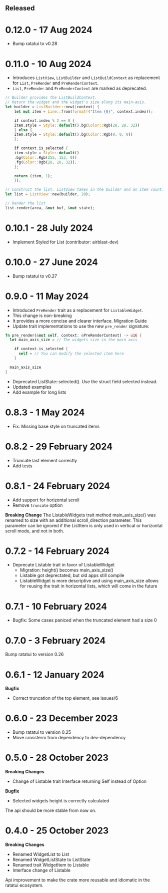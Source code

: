 Released
--------

0.12.0 - 17 Aug 2024
===================
- Bump ratatui to v0.28

0.11.0 - 10 Aug 2024
===================
- Introduces `ListView`, `ListBuilder` and `ListBuildContext` as replacement for `List`, `PreRender` and `PreRenderContext`.
- `List`, `PreRender` and `PreRenderContext` are marked as deprecated.
```rust
// Builder provides the ListBuildContext.
// Return the widget and the widget's size along its main-axis.
let builder = ListBuilder::new(|context| {
    let mut item = Line::from(format!("Item {0}", context.index));

    if context.index % 2 == 0 {
    item.style = Style::default().bg(Color::Rgb(28, 28, 32))
    } else {
    item.style = Style::default().bg(Color::Rgb(0, 0, 0))
    };

    if context.is_selected {
    item.style = Style::default()
    .bg(Color::Rgb(255, 153, 0))
    .fg(Color::Rgb(28, 28, 32));
    };

    return (item, 1);
    });

// Construct the list. ListView takes in the builder and an item count.
let list = ListView::new(builder, 20);

// Render the list
list.render(area, &mut buf, &mut state);
``` 

0.10.1 - 28 July 2024
===================
- Implement Styled for List (contributor: airblast-dev)
 
0.10.0 - 27 June 2024
===================
- Bump ratatui to v0.27

0.9.0 - 11 May 2024
===================
- Introduced `PreRender` trait as a replacement for `ListableWidget`.
- This change is non-breaking 
- It provides a more concise and clearer interface.
Migration Guide
- Update trait implementations to use the new `pre_render` signature:

```rust
fn pre_render(&mut self, context: &PreRenderContext) -> u16 {
  let main_axis_size = // The widgets size in the main axis

    if context.is_selected {
      self = // You can modify the selected item here
    }

  main_axis_size
}
```
- Deprecated ListState::selected(). Use the struct field selected instead.
- Updated examples
- Add example for long lists

0.8.3 - 1 May 2024 
===================
- Fix: Missing base style on truncated items

0.8.2 - 29 February 2024
===================
- Truncate last element correctly
- Add tests

0.8.1 - 24 February 2024
===================
- Add support for horizontal scroll
- Remove `truncate` option

**Breaking Change**
The ListableWidgets trait method main_axis_size() was renamed to
size with an additional scroll_direction parameter. This parameter
can be ignored if the ListItem is only used in vertical or horizontal
scroll mode, and not in both.

0.7.2 - 14 February 2024
===================
- Deprecate Listable trait in favor of ListableWidget
  - Migration: height() becomes main_axis_size()
  - Listable got deprectated, but old apps still compile
  - ListableWidget is more descriptive and using
    main_axis_size allows for reusing the trait 
    in horizontal lists, which will come in the future

0.7.1 - 10 February 2024
===================
- Bugfix: Some cases paniced when the truncated element had a size 0

0.7.0 - 3 February 2024
===================
Bump ratatui to version 0.26

0.6.1 - 12 January 2024
===================
**Bugfix**
- Correct truncation of the top element, see issues/6

0.6.0 - 23 December 2023
===================
- Bump ratatui to version 0.25
- Move crossterm from dependency to dev-dependency

0.5.0 - 28 October 2023
===================
**Breaking Changes**
- Change of Listable trait Interface returning Self instead of Option
  
**Bugfix**
- Selected widgets height is correctly calculated

The api should be more stable from now on.

0.4.0 - 25 October 2023
===================
**Breaking Changes**
- Renamed WidgetList to List
- Renamed WidgetListState to ListState
- Renamed trait WidgetItem to Listable
- Interface change of Listable

Api improvement to make the crate more reusable
and idiomatic in the ratatui ecosystem.
